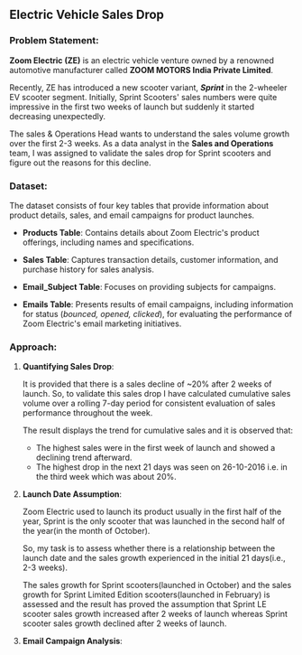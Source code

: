 ## Electric Vehicle Sales Drop

### Problem Statement:

**Zoom Electric (ZE)** is an electric vehicle venture owned by a renowned automotive manufacturer called **ZOOM MOTORS India Private Limited**.

Recently, ZE has introduced a new scooter variant, ***Sprint*** in the 2-wheeler EV scooter segment. Initially, Sprint Scooters' sales numbers were quite impressive in the first two weeks of launch but suddenly it started decreasing unexpectedly.

The sales & Operations Head wants to understand the sales volume growth over the first 2-3 weeks. As a data analyst in the **Sales and Operations** team, I was assigned to validate the sales drop for Sprint scooters and figure out the reasons for this decline.

### Dataset:

The dataset consists of four key tables that provide information about product details, sales, and email campaigns for product launches.

- **Products Table**: Contains details about Zoom Electric's product offerings, including names and specifications.

- **Sales Table**: Captures transaction details, customer information, and purchase history for sales analysis.

- **Email_Subject Table**: Focuses on providing subjects for campaigns.

- **Emails Table**: Presents results of email campaigns, including information for status (*bounced, opened, clicked*), for evaluating the performance of Zoom Electric's email marketing initiatives.


### Approach:

1. **Quantifying Sales Drop**:
   
     It is provided that there is a sales decline of ~20% after 2 weeks of launch. So, to validate this sales drop I have calculated cumulative sales volume over a rolling 7-day period for consistent evaluation 
     of sales performance throughout the week.
   
     The result displays the trend for cumulative sales and it is observed that:
   
   - The highest sales were in the first week of launch and showed a declining trend afterward. 
   - The highest drop in the next 21 days was seen on 26-10-2016  i.e. in the third week which was about 20%.

3. **Launch Date Assumption**:

   Zoom Electric used to launch its product usually in the first half of the year, Sprint is the only scooter that was launched in the second half of the year(in the month of October).

   So, my task is to assess whether there is a relationship between the launch date and the sales growth experienced in the initial 21 days(i.e., 2-3 weeks).
   
   The sales growth for Sprint scooters(launched in October) and the sales growth for Sprint Limited Edition scooters(launched in February) is assessed and the result has proved the assumption that Sprint LE 
   scooter sales growth increased after 2 weeks of launch whereas Sprint scooter sales growth declined after 2 weeks of launch.

2. **Email Campaign Analysis**:
